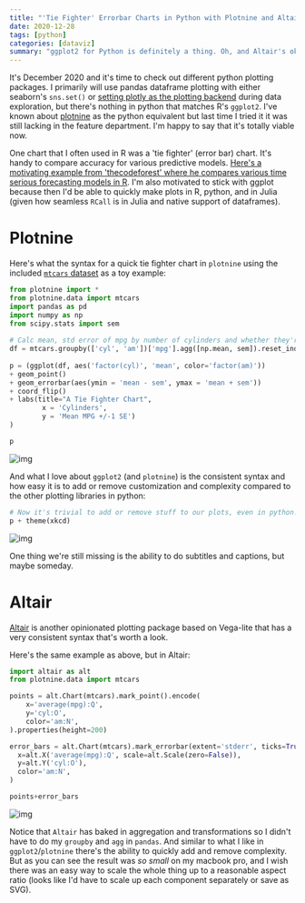 ```yaml
---
title: "'Tie Fighter' Errorbar Charts in Python with Plotnine and Altair"
date: 2020-12-28
tags: [python]
categories: [dataviz]
summary: "ggplot2 for Python is definitely a thing. Oh, and Altair's ok too."
---
```


It's December 2020 and it's time to check out different python plotting packages. I primarily will use pandas dataframe plotting with either seaborn's `sns.set()` or [setting plotly as the plotting backend](https://plotly.com/python/pandas-backend/) during data exploration, but there's nothing in python that matches R's `ggplot2`. I've known about [plotnine](https://plotnine.readthedocs.io/en/stable/) as the python equivalent but last time I tried it it was still lacking in the feature department. I'm happy to say that it's totally viable now.

One chart that I often used in R was a 'tie fighter' (error bar) chart. It's handy to compare accuracy for various predictive models. [Here's a motivating example from 'thecodeforest' where he compares various time serious forecasting models in R](https://thecodeforest.github.io/post/tidy_time_series_forecasting.html). I'm also motivated to stick with ggplot because then I'd be able to quickly make plots in R, python, and in Julia (given how seamless `RCall` is in Julia and native support of dataframes).

# Plotnine

Here's what the syntax for a quick tie fighter chart in `plotnine` using the included [`mtcars` dataset](https://stat.ethz.ch/R-manual/R-devel/library/datasets/html/mtcars.html) as a toy example:

```python
from plotnine import *
from plotnine.data import mtcars
import pandas as pd
import numpy as np
from scipy.stats import sem
 
# Calc mean, std error of mpg by number of cylinders and whether they're automatic (0) or manual (1)
df = mtcars.groupby(['cyl', 'am'])['mpg'].agg([np.mean, sem]).reset_index()
 
p = (ggplot(df, aes('factor(cyl)', 'mean', color='factor(am)'))
+ geom_point()
+ geom_errorbar(aes(ymin = 'mean - sem', ymax = 'mean + sem'))
+ coord_flip()
+ labs(title="A Tie Fighter Chart",
        x = 'Cylinders',
        y = 'Mean MPG +/-1 SE')
)

p
```

![img](/images/tiefighter1.png)

And what I love about `ggplot2` (and `plotnine`) is the consistent syntax and how easy it is to add or remove customization and complexity compared to the other plotting libraries in python:

```python
# Now it's trivial to add or remove stuff to our plots, even in python!
p + theme(xkcd)
```

![img](/images/tiefighter2.png)

One thing we're still missing is the ability to do subtitles and captions, but maybe someday. 

# Altair

[Altair](https://altair-viz.github.io) is another opinionated plotting package based on Vega-lite that has a very consistent syntax that's worth a look. 

Here's the same example as above, but in Altair:

```python
import altair as alt
from plotnine.data import mtcars

points = alt.Chart(mtcars).mark_point().encode(
    x='average(mpg):Q',
    y='cyl:O',
    color='am:N',
).properties(height=200)

error_bars = alt.Chart(mtcars).mark_errorbar(extent='stderr', ticks=True).encode(
  x=alt.X('average(mpg):Q', scale=alt.Scale(zero=False)),
  y=alt.Y('cyl:O'),
  color='am:N',
)

points+error_bars
```

![img](/images/tiefighter3.png)

Notice that `Altair` has baked in aggregation and transformations so I didn't have to do my `groupby` and `agg` in `pandas`. And similar to what I like in `ggplot2`/`plotnine` there's the ability to quickly add and remove complexity. But as you can see the result was *so small* on my macbook pro, and I wish there was an easy way to scale the whole thing up to a reasonable aspect ratio (looks like I'd have to scale up each component separately or save as SVG).
